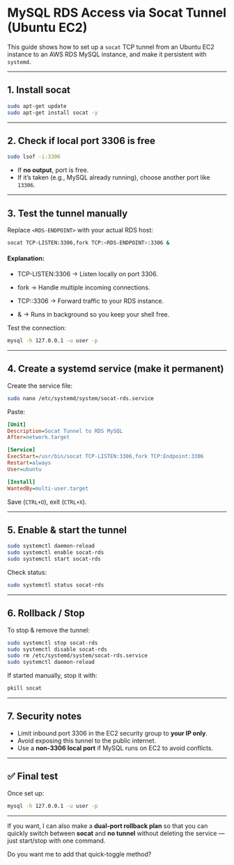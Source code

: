 

# MySQL RDS Access via Socat Tunnel (Ubuntu EC2)

This guide shows how to set up a `socat` TCP tunnel from an Ubuntu EC2 instance to an AWS RDS MySQL instance, and make it persistent with `systemd`.

---

## 1. Install socat
```bash
sudo apt-get update
sudo apt-get install socat -y
````

---

## 2. Check if local port 3306 is free

```bash
sudo lsof -i:3306
```

* If **no output**, port is free.
* If it’s taken (e.g., MySQL already running), choose another port like `13306`.

---

## 3. Test the tunnel manually

Replace `<RDS-ENDPOINT>` with your actual RDS host:

```bash
socat TCP-LISTEN:3306,fork TCP:<RDS-ENDPOINT>:3306 &
```

 #### Explanation:

* TCP-LISTEN:3306 → Listen locally on port 3306.

* fork → Handle multiple incoming connections.

* TCP:<rds-endpoint>:3306 → Forward traffic to your RDS instance.

* & → Runs in background so you keep your shell free.



Test the connection:

```bash
mysql -h 127.0.0.1 -u user -p
```

---

## 4. Create a systemd service (make it permanent)

Create the service file:

```bash
sudo nano /etc/systemd/system/socat-rds.service
```

Paste:

```ini
[Unit]
Description=Socat Tunnel to RDS MySQL
After=network.target

[Service]
ExecStart=/usr/bin/socat TCP-LISTEN:3306,fork TCP:Endpoint:3306 
Restart=always
User=ubuntu

[Install]
WantedBy=multi-user.target
```

Save (`CTRL+O`), exit (`CTRL+X`).

---

## 5. Enable & start the tunnel

```bash
sudo systemctl daemon-reload
sudo systemctl enable socat-rds
sudo systemctl start socat-rds
```

Check status:

```bash
sudo systemctl status socat-rds
```

---

## 6. Rollback / Stop

To stop & remove the tunnel:

```bash
sudo systemctl stop socat-rds
sudo systemctl disable socat-rds
sudo rm /etc/systemd/system/socat-rds.service
sudo systemctl daemon-reload
```

If started manually, stop it with:

```bash
pkill socat
```

---

## 7. Security notes

* Limit inbound port 3306 in the EC2 security group to **your IP only**.
* Avoid exposing this tunnel to the public internet.
* Use a **non-3306 local port** if MySQL runs on EC2 to avoid conflicts.

---

## ✅ Final test

Once set up:

```bash
mysql -h 127.0.0.1 -u user -p
```











---

If you want, I can also make a **dual-port rollback plan** so that you can quickly switch between **socat** and **no tunnel** without deleting the service — just start/stop with one command.  

Do you want me to add that quick-toggle method?
```
